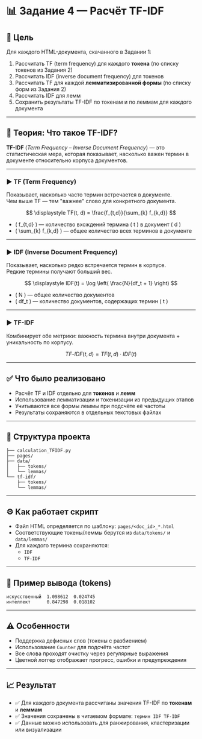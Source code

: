 # 📊 Задание 4 — Расчёт TF-IDF

## 📌 Цель

Для каждого HTML-документа, скачанного в Задании 1:

1. Рассчитать TF (term frequency) для каждого **токена** (по списку токенов из Задания 2)
2. Рассчитать IDF (inverse document frequency) для токенов
3. Рассчитать TF для каждой **лемматизированной формы** (по списку форм из Задания 2)
4. Рассчитать IDF для лемм
5. Сохранить результаты TF-IDF по токенам и по леммам для каждого документа

---

## 📖 Теория: Что такое TF-IDF?

**TF-IDF** (*Term Frequency – Inverse Document Frequency*) — это статистическая мера, которая показывает, насколько важен термин в документе относительно корпуса документов.

---

### ▶️ TF (Term Frequency)

Показывает, насколько часто термин встречается в документе.  
Чем выше TF — тем "важнее" слово для конкретного документа.

$$
\displaystyle
TF(t, d) = \frac{f_{t,d}}{\sum_{k} f_{k,d}}
$$

- \( f_{t,d} \) — количество вхождений термина \( t \) в документ \( d \)  
- \( \sum_{k} f_{k,d} \) — общее количество всех терминов в документе

---

### ▶️ IDF (Inverse Document Frequency)

Показывает, насколько редко встречается термин в корпусе.  
Редкие термины получают больший вес.

$$
\displaystyle
IDF(t) = \log \left( \frac{N}{df_t + 1} \right)
$$

- \( N \) — общее количество документов  
- \( df_t \) — количество документов, содержащих термин \( t \)

---

### ▶️ TF-IDF

Комбинирует обе метрики: важность термина внутри документа + уникальность по корпусу.

$$
\displaystyle
TF\text{-}IDF(t, d) = TF(t, d) \cdot IDF(t)
$$

---

## ✅ Что было реализовано

- Расчёт TF и IDF отдельно для **токенов** и **лемм**
- Использование лемматизации и токенизации из предыдущих этапов
- Учитываются все формы леммы при подсчёте её частоты
- Результаты сохраняются в отдельных текстовых файлах

---

## 📂 Структура проекта

```text
├── calculation_TFIDF.py
├── pages/
├── data/
│   ├── tokens/
│   └── lemmas/
└── tf-idf/
    ├── tokens/
    └── lemmas/
```

---

## ⚙️ Как работает скрипт

- Файл HTML определяется по шаблону: `pages/<doc_id>_*.html`
- Соответствующие токены/леммы берутся из `data/tokens/` и `data/lemmas/`
- Для каждого термина сохраняются:
  - `IDF`
  - `TF-IDF`

---

## 🧪 Пример вывода (tokens)

```
искусственный  1.098612  0.024745
интеллект      0.847298  0.018102
```

---

## ⚠️ Особенности

- Поддержка дефисных слов (токены с разбиением)
- Использование `Counter` для подсчёта частот
- Все слова проходят очистку через регулярные выражения
- Цветной логгер отображает прогресс, ошибки и предупреждения

---

## 📈 Результат

- ✅ Для каждого документа рассчитаны значения TF-IDF по **токенам** и **леммам**
- ✅ Значения сохранены в читаемом формате: `термин IDF TF-IDF`
- ✅ Данные можно использовать для ранжирования, кластеризации или визуализации
